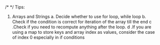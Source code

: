 /\*
\*/
Tips:

1. Arrays and Strings
   a. Decide whether to use for loop, while loop
   b. Check if the condition is correct for iteration of the array till the end
   c .Check if you need to recompute anything after the loop.
   d .If you are using a map to store keys and array index as values, consider the case of index 0 especially in if conditions
